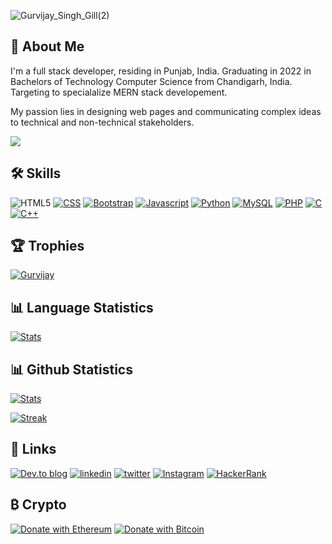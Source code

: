 

![Gurvijay_Singh_Gill(2)](https://user-images.githubusercontent.com/67116971/136325710-7fa6b011-f34b-44fd-acd9-ecca5ce56dca.png)


  
## 🚀 About Me
I'm a full stack developer, residing in Punjab, India. Graduating in 2022 in
Bachelors of Technology Computer Science from Chandigarh, India. Targeting to 
specialalize MERN stack developement.

My passion lies in designing web pages and communicating complex ideas to technical and
non-technical stakeholders.

![](https://komarev.com/ghpvc/?username=gillgurvijay01&label=Profile%20views&color=0e75b6&style=flat)
## 🛠 Skills

![HTML5](https://img.shields.io/badge/html5-%23E34F26.svg?style=for-the-badge&logo=html5&logoColor=white) [![CSS](https://img.shields.io/badge/CSS-239120?&style=for-the-badge&logo=css3&logoColor=white)]() [![Bootstrap](https://img.shields.io/badge/bootstrap-%23563D7C.svg?style=for-the-badge&logo=bootstrap&logoColor=white)]() [![Javascript](https://img.shields.io/badge/JavaScript-F7DF1E?style=for-the-badge&logo=javascript&logoColor=black)]() [![Python](https://img.shields.io/badge/python-3670A0?style=for-the-badge&logo=python&logoColor=ffdd54)]() [![MySQL](https://img.shields.io/badge/MySQL-00000F?style=for-the-badge&logo=mysql&logoColor=white)]() [![PHP](https://img.shields.io/badge/PHP-777BB4?style=for-the-badge&logo=php&logoColor=white)]() [![C](https://img.shields.io/badge/C-00599C?style=for-the-badge&logo=c&logoColor=white)]() [![C++](https://img.shields.io/badge/C%2B%2B-00599C?style=for-the-badge&logo=c%2B%2B&logoColor=white)]() 

## 🏆 Trophies

  
[![Gurvijay](https://github-profile-trophy.vercel.app/?username=gillgurvijay01&row=1&theme=algolia)](https://github.com/gillgurvijay01/github-profile-trophy)


## 📊 Language Statistics

 [![Stats](https://github-readme-stats.vercel.app/api/top-langs/?username=gillgurvijay01&theme=algolia&layout=compact)]()


  
 ## 📊 Github Statistics
 
  [![Stats](https://github-readme-stats.vercel.app/api?username=gillgurvijay01&theme=algolia
)]()

[![Streak](https://github-readme-streak-stats.herokuapp.com/?user=gillgurvijay01&theme=algolia
)]()
  
## 🔗 Links
[![Dev.to blog](https://img.shields.io/badge/dev.to-0A0A0A?style=for-the-badge&logo=dev.to&logoColor=white)](https://dev.to/gillgurvijay01)
[![linkedin](https://img.shields.io/badge/linkedin-0A66C2?style=for-the-badge&logo=linkedin&logoColor=white)](https://www.linkedin.com/in/gillgurvijay01/)
[![twitter](https://img.shields.io/badge/twitter-1DA1F2?style=for-the-badge&logo=twitter&logoColor=white)](https://twitter.com/gillgurvijay01)
[![Instagram](https://img.shields.io/badge/Instagram-E4405F?style=for-the-badge&logo=instagram&logoColor=white)](https://instagram.com/gillgurvijay01)
[![HackerRank](https://img.shields.io/badge/-Hackerrank-2EC866?style=for-the-badge&logo=HackerRank&logoColor=white)](https://www.hackerrank.com/gillgurvijay01)

 

## ₿ Crypto
[![Donate with Ethereum](https://en.cryptobadges.io/badge/big/0x57964c7b50e604365cce7fd3c230218c3b4abebb)](https://en.cryptobadges.io/donate/0x57964c7b50e604365cce7fd3c230218c3b4abebb)
[![Donate with Bitcoin](https://en.cryptobadges.io/badge/big/bc1qxdmjmrw75qtxgskg7s5q8w59tfh5sp4jw64u2g)](https://en.cryptobadges.io/donate/bc1qxdmjmrw75qtxgskg7s5q8w59tfh5sp4jw64u2g)

